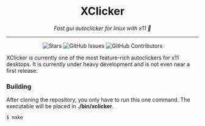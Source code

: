 <h1 align="center">XClicker</h1>
<p align="center"><i>Fast gui autoclicker for linux with x11 🐧</i></p>
<hr><p align="center">
  <img alt="Stars" src="https://img.shields.io/github/stars/robiot/XClicker.svg?label=Stars&style=flat" />
  <img alt="GitHub Issues" src="https://img.shields.io/github/issues/robiot/XClicker.svg"/>
  <img alt="GitHub Contributors" src="https://img.shields.io/github/contributors/robiot/XClicker"></a>
</p>

XClicker is currently one of the most feature-rich autoclickers for x11 desktops. It is currently under heavy development and is not even near a first release.

### Building

After cloning the repository, you only have to run this one command. The executable will be placed in **./bin/xclicker**.
```
$ make
```
